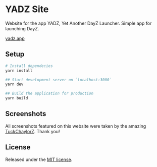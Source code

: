 # YADZ Site
Website for the app YADZ, Yet Another DayZ Launcher. Simple app for launching DayZ.

[yadz.app](https://yadz.app/)

## Setup
```bash
# Install dependecies
yarn install

## Start development server on `localhost:3000`
yarn dev

## Build the application for production
yarn build
```

## Screenshots
All screenshots featured on this website were taken by the amazing [TuckChaylorZ](https://www.twitch.tv/tuckchaylorz). Thank you!

## License
Released under the [MIT license](LICENSE).
